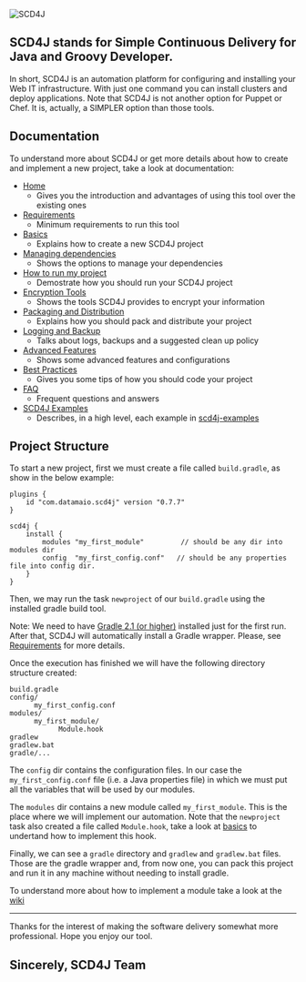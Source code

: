 ![SCD4J](https://avatars0.githubusercontent.com/u/9500996?v=3&s=460)

SCD4J stands for Simple Continuous Delivery for Java and Groovy Developer. 
-----------

In short, SCD4J is an automation platform for configuring and installing your Web IT infrastructure. With just one command you can install clusters and deploy applications. Note that SCD4J is not another option for Puppet or Chef. It is, actually, a SIMPLER option than those tools.

Documentation
-----------

To understand more about SCD4J or get more details about how to create and implement a new project, take a look at documentation:

* [Home](https://github.com/scd4j/gradle-plugins/wiki)
    * Gives you the introduction and advantages of using this tool over the existing ones 
* [Requirements](https://github.com/scd4j/gradle-plugins/wiki/01.-Requirements)
    * Minimum requirements to run this tool 
* [Basics](https://github.com/scd4j/gradle-plugins/wiki/02.-Basics)
    * Explains how to create a new SCD4J project 
* [Managing dependencies](https://github.com/scd4j/gradle-plugins/wiki/03.-Managing-dependencies)
    * Shows the options to manage your dependencies 
* [How to run my project](https://github.com/scd4j/gradle-plugins/wiki/04.-How-to-run-my-project)
    * Demostrate how you should run your SCD4J project
* [Encryption Tools](https://github.com/scd4j/gradle-plugins/wiki/05.-Encryption-Tools)
    * Shows the tools SCD4J provides to encrypt your information
* [Packaging and Distribution](https://github.com/scd4j/gradle-plugins/wiki/06.-Packaging-and-Distribution)
    * Explains how you should pack and distribute your project 
* [Logging and Backup](https://github.com/scd4j/gradle-plugins/wiki/07.-Logging-and-Backup)
    * Talks about logs, backups and a suggested clean up policy
* [Advanced Features](https://github.com/scd4j/gradle-plugins/wiki/08.-Advanced-Features)
    * Shows some advanced features and configurations
* [Best Practices](https://github.com/scd4j/gradle-plugins/wiki/09.-Best-Practices)
    * Gives you some tips of how you should code your project 
* [FAQ](https://github.com/scd4j/gradle-plugins/wiki/10.-FAQ)
    * Frequent questions and answers
* [SCD4J Examples](https://github.com/scd4j/gradle-plugins/wiki/11.-SCD4J-Examples)
    * Describes, in a high level, each example in [scd4j-examples](https://github.com/scd4j/gradle-plugins/tree/master/scd4j-examples)


Project Structure
-------------

To start a new project, first we must create a file called `build.gradle`, as show in the below example:

```
plugins {
    id "com.datamaio.scd4j" version "0.7.7"
}

scd4j {
    install {
        modules "my_first_module"         // should be any dir into modules dir
        config  "my_first_config.conf"	 // should be any properties file into config dir.
    }
}
```

Then, we may run the task `newproject` of our `build.gradle` using the installed gradle build tool. 

Note: We need to have [Gradle 2.1 (or higher)](https://services.gradle.org/distributions/gradle-2.2.1-all.zip) installed just for the first run. After that, SCD4J will automatically install a Gradle wrapper. Please, see [Requirements](https://github.com/scd4j/gradle-plugins/wiki/01.-Requirements) for more details.

Once the execution has finished we will have the following directory structure created:

```
build.gradle
config/
      my_first_config.conf
modules/
      my_first_module/
            Module.hook
gradlew
gradlew.bat
gradle/...
```

The `config` dir contains the configuration files. In our case the `my_first_config.conf` file (i.e. a Java properties file) in which we must put all the variables that will be used by our modules.

The `modules` dir contains a new module called `my_first_module`. This is the place where we will implement our automation. Note that the `newproject` task also created a file called `Module.hook`, take a look at [basics](https://github.com/scd4j/gradle-plugins/wiki/02.-Basics) to undertand how to implement this hook.

Finally, we can see a `gradle` directory and `gradlew` and `gradlew.bat` files. Those are the gradle wrapper and, from now one, you can pack this project and run it in any machine without needing to install gradle.

To understand more about how to implement a module take a look at the [wiki](https://github.com/scd4j/gradle-plugins/wiki/02.-Basics)

-----------

Thanks for the interest of making the software delivery somewhat more professional. Hope you enjoy our tool.

Sincerely, SCD4J Team
-
